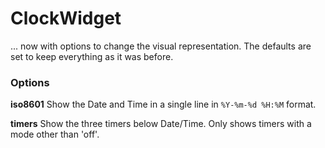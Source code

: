 # ClockWidget
... now with options to change the visual representation.
The defaults are set to keep everything as it was before.

### Options

**iso8601**
Show the Date and Time in a single line in `%Y-%m-%d %H:%M` format.

**timers**
Show the three timers below Date/Time.
Only shows timers with a mode other than 'off'.
